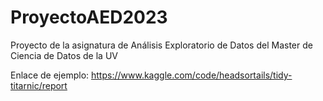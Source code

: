 # ProyectoAED2023
Proyecto de la asignatura de Análisis Exploratorio de Datos del Master de Ciencia de Datos de la UV

Enlace de ejemplo:
https://www.kaggle.com/code/headsortails/tidy-titarnic/report